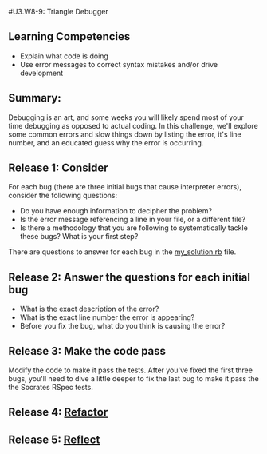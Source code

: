 #U3.W8-9: Triangle Debugger

## Learning Competencies
- Explain what code is doing
- Use error messages to correct syntax mistakes and/or drive development

## Summary:

Debugging is an art, and some weeks you will likely spend most of your time debugging as opposed to actual coding.  In this challenge, we'll explore some common errors and slow things down by listing the error, it's line number, and an educated guess why the error is occurring.

## Release 1: Consider

For each bug (there are three initial bugs that cause interpreter errors), consider the following questions:
- Do you have enough information to decipher the problem?
- Is the error message referencing a line in your file, or a different file?
- Is there a methodology that you are following to systematically tackle these bugs?  What is your first step?

There are questions to answer for each bug in the [my_solution.rb](my_solution.rb) file.

## Release 2: Answer the questions for each initial bug
- What is the exact description of the error?
- What is the exact line number the error is appearing?
- Before you fix the bug, what do you think is causing the error?

## Release 3: Make the code pass
Modify the code to make it pass the tests. After you've fixed the first three bugs, you'll need to dive a little deeper to fix the last bug to make it pass the the Socrates RSpec tests.

## Release 4: [Refactor](https://github.com/Devbootcamp/phase-0-handbook/blob/master/coding-references/refactoring.md)

## Release 5: [Reflect](https://github.com/Devbootcamp/phase-0-handbook/blob/master/coding-references/reflection-guidelines.md)